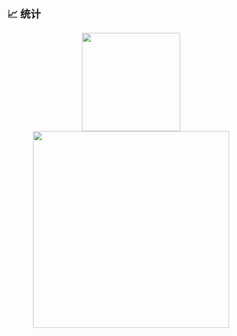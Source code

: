 ## 📈 统计
<div align="center" display="Flex">
  <img height="200em" src="https://github-readme-stats.vercel.app/api?username=guosonglu&show_icons=true&theme=github_dark&include_all_commits=true"/>
  <img height="400em" src="https://github-readme-stats.vercel.app/api/top-langs/?username=guosonglu&theme=github_dark&layout=pie&hide=scss,css&langs_count=10"/>
</div>

